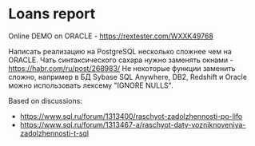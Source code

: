# Loans report



Online DEMO on ORACLE - https://rextester.com/WXXK49768

Написать реализацию на PostgreSQL несколько сложнее чем на ORACLE. Чать синтаксического сахара нужно заменять окнами - https://habr.com/ru/post/268983/ Не некоторые функции заменить сложно, например в БД Sybase SQL Anywhere, DB2, Redshift и Oracle можно использовать лексему "IGNORE NULLS".

Based on discussions:
* https://www.sql.ru/forum/1313400/raschyot-zadolzhennosti-po-lifo
* https://www.sql.ru/forum/1313467-a/raschyot-daty-vozniknoveniya-zadolzhennosti-t-sql
